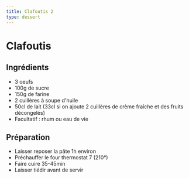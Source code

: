 ```yaml
---
title: Clafoutis 2
type: dessert
---
```


# Clafoutis

<div class="ingredients" markdown="1">

## Ingrédients
 
 - 3 oeufs
 - 100g de sucre
 - 150g de farine
 - 2 cuillères à soupe d'huile
 - 50cl de lait (33cl si on ajoute 2 cuillères de crème fraîche et des fruits décongelés)
 - Facultatif : rhum ou eau de vie

</div>

<div class="preparation" markdown="1">

## Préparation

 - Laisser reposer la pâte 1h environ
 - Préchauffer le four thermostat 7 (210°)
 - Faire cuire 35-45min
 - Laisser tiédir avant de servir

</div>